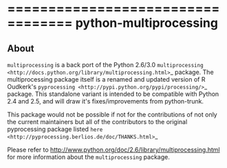==================================
python-multiprocessing
==================================

About
-----

`multiprocessing` is a back port of the Python 2.6/3.0 `multiprocessing <http://docs.python.org/library/multiprocessing.html>`_
package. The multiprocessing package itself is a renamed and updated version of 
R Oudkerk's `pyprocessing <http://pypi.python.org/pypi/processing/>`_ package.
This standalone variant is intended to be compatible with Python 2.4 and 2.5, 
and will draw it's fixes/improvements from python-trunk.

This package would not be possible if not for the contributions of not only
the current maintainers but all of the contributors to the original pyprocessing
package listed `here <http://pyprocessing.berlios.de/doc/THANKS.html>`_

Please refer to http://www.python.org/doc/2.6/library/multiprocessing.html
for more information about the `multiprocessing` package.


